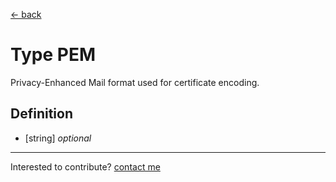 [← back](/)

# Type PEM

Privacy-Enhanced Mail format used for certificate encoding.

## Definition

 - [string] *optional*




---
Interested to contribute? [contact me](mailto:dustin@commit.international)
